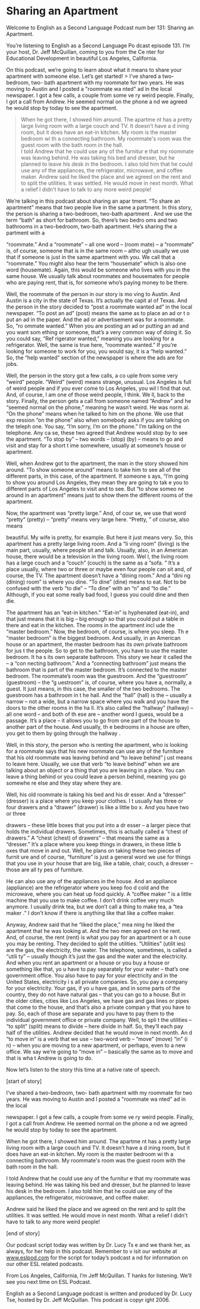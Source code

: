 # Sharing an Apartment

Welcome to English as a Second Language Podcast num ber 131: Sharing an Apartment. 

You’re listening to English as a Second Language Po dcast episode 131. I’m your host, Dr. Jeff McQuillan, coming to you from the Ce nter for Educational Development in beautiful Los Angeles, California. 

On this podcast, we’re going to learn about what it  means to share your apartment with someone else. Let’s get started! > I've shared a two-bedroom, two- bath apartment with  my roommate for two years. He was moving to Austin and I posted a "roommate wa nted" ad in the local newspaper. I got a few calls, a couple from some ve ry weird people. Finally, I got a call from Andrew. He seemed normal on the phone a nd we agreed he would stop by today to see the apartment. 
> When he got there, I showed him around. The apartme nt has a pretty large living room with a large couch and TV. It doesn't have a d ining room, but it does have an eat-in kitchen. My room is the master bedroom wi th a connecting bathroom. My roommate's room was the guest room with the bath room in the hall.  
> I told Andrew that he could use any of the furnitur e that my roommate was leaving behind. He was taking his bed and dresser, but he planned to leave his desk in the bedroom. I also told him that he could use any of the appliances‚ the refrigerator, microwave, and coffee maker. 
> Andrew said he liked the place and we agreed on the  rent and to split the utilities. It was settled. He would move in next month. What a  relief I didn't have to talk to any more weird people!

We’re talking in this podcast about sharing an apar tment. “To share an apartment” means that two people live in the same a partment. In this story, the person is sharing a two-bedroom, two-bath apartment . And we use the term “bath” as short for bathroom. So, there’s two bedro oms and two bathrooms in a two-bedroom, two-bath apartment. He’s sharing the a partment with a  

“roommate.” And a “roommate” – all one word – (room mate) – a “roommate” is, of course, someone that is in the same room – altho ugh usually we use that if someone is just in the same apartment with you. We call that a “roommate.” You might also hear the term “housemate” which is also one word (housemate). Again, this would be someone who lives with you in the same house. We usually talk about roommates and housemates for people who are paying rent, that is, for someone who’s paying money to be there.  

Well, the roommate of the person in our story is mo ving to Austin. And Austin is a city in the state of Texas. It’s actually the capit al of Texas. And the person in the story decided to “post a roommate wanted ad” in the  local newspaper. “To post an ad” (post) means the same as to place an ad or t o put an ad in the paper. And the ad or advertisement was for a roommate. So, “ro ommate wanted.” When you are posting an ad or putting an ad and you want som ething or someone, that’s a very common way of doing it. So you could say, “Ref rigerator wanted,” meaning you are looking for a refrigerator. Well, the same is true here, “roommate wanted.” If you’re looking for someone to work for you, you would say, it is a “help wanted.” So, the “help wanted” section of the  newspaper is where the ads are for jobs.  

Well, the person in the story got a few calls, a co uple from some very “weird” people. “Weird” (weird) means strange, unusual. Los  Angeles is full of weird people and if you ever come to Los Angeles, you wil l find that out. And, of course, I am one of those weird people, I think. We ll, back to the story. Finally, the person gets a call from someone named “Andrew” and he “seemed normal on the phone,” meaning he wasn’t weird. He was norm al. “On the phone” means when he talked to him on the phone. We use that exp ression “on the phone” also when somebody asks if you are talking on the teleph one. You say, “I’m sorry, I’m on the phone.” I’m talking on the telephone. Any ca se, these two agreed that Andrew would stop by to see the apartment. “To stop  by” – two words – (stop) (by) – means to go and visit and stay for a short t ime somewhere, usually at someone’s house or apartment.  

Well, when Andrew got to the apartment, the man in the story showed him around. “To show someone around” means to take him to see all of the different parts, in this case, of the apartment. If someone s ays, “I’m going to show you around Los Angeles, they mean they are going to tak e you to different parts of Los Angeles to visit and to see. But “to show someo ne around in an apartment” means just to show them the different rooms of the apartment.  

Now, the apartment was “pretty large.” And, of cour se, we use that word “pretty” (pretty) – “pretty” means very large here. “Pretty, ” of course, also means  

beautiful. My wife is pretty, for example. But here  it just means very. So, this apartment has a pretty large living room. And a “li ving room” (living) is the main part, usually, where people sit and talk. Usually, also, in an American house, there would be a television in the living room. Wel l, the living room has a large couch and a “couch” (couch) is the same as a “sofa. ” It’s a place usually, where two or three or maybe even four people can sit and,  of course, the TV. The apartment doesn’t have a “dining room.” And a “dini ng (dining) room” is where you dine. “To dine” (dine) means to eat. Not to be confused with the verb “to die” – “To dine” with an “n” and “to die.” Although, if you eat some really bad food, I guess you could dine and then die. 

The apartment has an “eat-in kitchen.” “Eat-in” is hyphenated (eat-in), and that just means that it is big – big enough so that you could put a table in there and eat in the kitchen. The rooms in the apartment incl ude the “master bedroom.” Now, the bedroom, of course, is where you sleep. Th e “master bedroom” is the biggest bedroom. And usually, in an American house or an apartment, the master bedroom has its own private bathroom for jus t the people. So to get to the bathroom, you have to use the master bedroom. It ha s its own separate bathroom. This story we hear it called the – a “con necting bathroom.” And a “connecting bathroom” just means the bathroom that is part of the master bedroom. It’s connected to the master bedroom. The roommate’s room was the guestroom. And the “guestroom” (guestroom) – the “g uestroom” is, of course, where you have a, normally, a guest. It just means,  in this case, the smaller of the two bedrooms. The guestroom has a bathroom in t he hall. And the “hall” (hall) is the – usually a narrow – not a wide, but a narrow space where you walk and you have the doors to the other rooms in the ha ll. It’s also called the “hallway” (hallway) – all one word – and both of th ese are – another word I guess, would be a passage. It’s a place – it allows  you to go from one part of the house to another part of the house. And usually, th e bedrooms in a house are often, you get to them by going through the hallway .  

Well, in this story, the person who is renting the apartment, who is looking for a roommate says that his new roommate can use any of the furniture that his old roommate was leaving behind and “to leave behind” j ust means to leave here. Usually, we use that verb “to leave behind” when we  are talking about an object or a thing that you are leaving in a place. You can  leave a thing behind or you could leave a person behind, meaning you go somewhe re else and they stay where they are. 

Well, his old roommate is taking his bed and his dr esser. And a “dresser” (dresser) is a place where you keep your clothes. I t usually has three or four drawers and a “drawer” (drawer) is like a little bo x. And you have two or three  

drawers – these little boxes that you put into a dr esser – a larger piece that holds the individual drawers. Sometimes, this is actually  called a “chest of drawers.” A “chest (chest) of drawers” – that means the same as  a “dresser.” It’s a place where you keep things in drawers, in these little b oxes that move in and out. Well, he plans on taking these two pieces of furnit ure and of course, “furniture” is just a general word we use for things that you use in your house that are big, like a table, chair, couch, a dresser – those are all ty pes of furniture.  

He can also use any of the appliances in the house.  And an appliance (appliance) are the refrigerator where you keep foo d cold and the microwave, where you can heat up food quickly. A “coffee maker ” is a little machine that you use to make coffee. I don’t drink coffee very much anymore. I usually drink tea, but we don’t call a thing to make tea, a “tea maker .” I don’t know if there is anything like that like a coffee maker. 

 Anyway, Andrew said that he “liked the place,” mea ning he liked the apartment that he was looking at. And the two men agreed on t he rent. And, of course, the rent (rent) is what you pay for an apartment or a h ouse you may be renting. They decided to split the utilities. “Utilities” (utilit ies) are the gas, the electricity, the water. The telephone, sometimes, is called a “utili ty” – usually though it’s just the gas and the water and the electricity. And when you  rent an apartment or a house or you buy a house or something like that, yo u have to pay separately for your water – that’s one government office. You also  have to pay for your electricity and in the United States, electricity i s all private companies. So, you pay a company for your electricity. Your gas, if yo u have gas, and in some parts of the country, they do not have natural gas – that  you can go to a house. But in the older cities, cities like Los Angeles, we have gas and gas lines or pipes that come to the house, and that’s also a private compan y that you have to pay. So, each of those are separate and you have to pay them  to the individual government office or private company. Well, to spli t the utilities – “to split” (split) means to divide – here divide in half. So, they’ll each pay half of the utilities. Andrew decided that he would move in next month. An d “to move in” is a verb that we use – two-word verb – “move” (move) “in” (i n) – when you are moving to a new apartment, or perhaps, even to a new office. We say we’re going to “move in” – basically the same as to move and that is wha t Andrew is going to do.  

Now let’s listen to the story this time at a native  rate of speech. 

[start of story] 

I've shared a two-bedroom, two- bath apartment with  my roommate for two years. He was moving to Austin and I posted a "roommate wa nted" ad in the local  

newspaper. I got a few calls, a couple from some ve ry weird people. Finally, I got a call from Andrew. He seemed normal on the phone a nd we agreed he would stop by today to see the apartment. 

When he got there, I showed him around. The apartme nt has a pretty large living room with a large couch and TV. It doesn't have a d ining room, but it does have an eat-in kitchen. My room is the master bedroom wi th a connecting bathroom. My roommate's room was the guest room with the bath room in the hall.  

I told Andrew that he could use any of the furnitur e that my roommate was leaving behind. He was taking his bed and dresser, but he planned to leave his desk in the bedroom. I also told him that he could use any of the appliances‚ the refrigerator, microwave, and coffee maker. 

Andrew said he liked the place and we agreed on the  rent and to split the utilities. It was settled. He would move in next month. What a  relief I didn't have to talk to any more weird people! 

[end of story] 

Our podcast script today was written by Dr. Lucy Ts e and we thank her, as always, for her help in this podcast. Remember to v isit our website at www.eslpod.com for the script for today’s podcast a nd for information on our other ESL related podcasts.  

From Los Angeles, California, I’m Jeff McQuillan. T hanks for listening. We’ll see you next time on ESL Podcast. 

English as a Second Language podcast is written and  produced by Dr. Lucy Tse, hosted by Dr. Jeff McQuillan. This podcast is copyr ight 2006.

